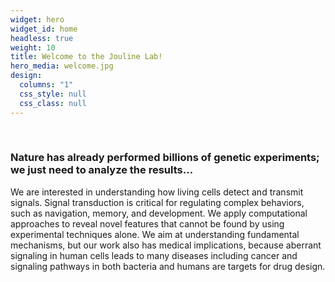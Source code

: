 ```yaml
---
widget: hero
widget_id: home
headless: true
weight: 10
title: Welcome to the Jouline Lab!
hero_media: welcome.jpg
design:
  columns: "1"
  css_style: null
  css_class: null
---
```

<br>

### **Nature has already performed billions of genetic experiments; we just need to analyze the results…**

We are interested in understanding how living cells detect and transmit signals. Signal transduction is critical for regulating complex behaviors, such as navigation, memory, and development. We apply computational approaches to reveal novel features that cannot be found by using experimental techniques alone. We aim at understanding fundamental mechanisms, but our work also has medical implications, because aberrant signaling in human cells leads to many diseases including cancer and signaling pathways in both bacteria and humans are targets for drug design.